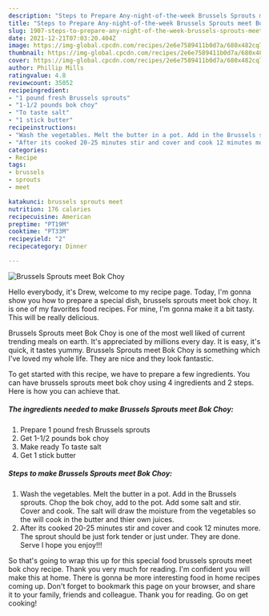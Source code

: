 ```yaml
---
description: "Steps to Prepare Any-night-of-the-week Brussels Sprouts meet Bok Choy"
title: "Steps to Prepare Any-night-of-the-week Brussels Sprouts meet Bok Choy"
slug: 1907-steps-to-prepare-any-night-of-the-week-brussels-sprouts-meet-bok-choy
date: 2021-12-21T07:03:20.404Z
image: https://img-global.cpcdn.com/recipes/2e6e7589411b0d7a/680x482cq70/brussels-sprouts-meet-bok-choy-recipe-main-photo.jpg
thumbnail: https://img-global.cpcdn.com/recipes/2e6e7589411b0d7a/680x482cq70/brussels-sprouts-meet-bok-choy-recipe-main-photo.jpg
cover: https://img-global.cpcdn.com/recipes/2e6e7589411b0d7a/680x482cq70/brussels-sprouts-meet-bok-choy-recipe-main-photo.jpg
author: Phillip Mills
ratingvalue: 4.8
reviewcount: 35052
recipeingredient:
- "1 pound fresh Brussels sprouts"
- "1-1/2 pounds bok choy"
- "To taste salt"
- "1 stick butter"
recipeinstructions:
- "Wash the vegetables. Melt the butter in a pot. Add in the Brussels sprouts. Chop the bok choy, add to the pot. Add some salt and stir. Cover and cook. The salt will draw the moisture from the vegetables so the will cook in the butter and thier own juices."
- "After its cooked 20-25 minutes stir and cover and cook 12 minutes more. The sprout should be just fork tender or just under. They are done. Serve I hope you enjoy!!!"
categories:
- Recipe
tags:
- brussels
- sprouts
- meet

katakunci: brussels sprouts meet 
nutrition: 176 calories
recipecuisine: American
preptime: "PT19M"
cooktime: "PT33M"
recipeyield: "2"
recipecategory: Dinner

---
```



![Brussels Sprouts meet Bok Choy](https://img-global.cpcdn.com/recipes/2e6e7589411b0d7a/680x482cq70/brussels-sprouts-meet-bok-choy-recipe-main-photo.jpg)

Hello everybody, it's Drew, welcome to my recipe page. Today, I'm gonna show you how to prepare a special dish, brussels sprouts meet bok choy. It is one of my favorites food recipes. For mine, I'm gonna make it a bit tasty. This will be really delicious.



Brussels Sprouts meet Bok Choy is one of the most well liked of current trending meals on earth. It's appreciated by millions every day. It is easy, it's quick, it tastes yummy. Brussels Sprouts meet Bok Choy is something which I've loved my whole life. They are nice and they look fantastic.


To get started with this recipe, we have to prepare a few ingredients. You can have brussels sprouts meet bok choy using 4 ingredients and 2 steps. Here is how you can achieve that.

<!--inarticleads1-->

##### The ingredients needed to make Brussels Sprouts meet Bok Choy:

1. Prepare 1 pound fresh Brussels sprouts
1. Get 1-1/2 pounds bok choy
1. Make ready To taste salt
1. Get 1 stick butter




<!--inarticleads2-->

##### Steps to make Brussels Sprouts meet Bok Choy:

1. Wash the vegetables. Melt the butter in a pot. Add in the Brussels sprouts. Chop the bok choy, add to the pot. Add some salt and stir. Cover and cook. The salt will draw the moisture from the vegetables so the will cook in the butter and thier own juices.
1. After its cooked 20-25 minutes stir and cover and cook 12 minutes more. The sprout should be just fork tender or just under. They are done. Serve I hope you enjoy!!!




So that's going to wrap this up for this special food brussels sprouts meet bok choy recipe. Thank you very much for reading. I'm confident you will make this at home. There is gonna be more interesting food in home recipes coming up. Don't forget to bookmark this page on your browser, and share it to your family, friends and colleague. Thank you for reading. Go on get cooking!
